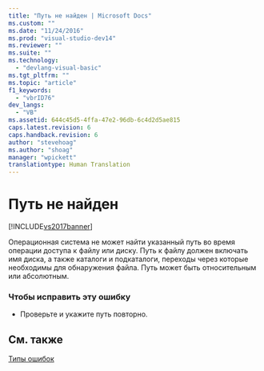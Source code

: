 ```yaml
---
title: "Путь не найден | Microsoft Docs"
ms.custom: ""
ms.date: "11/24/2016"
ms.prod: "visual-studio-dev14"
ms.reviewer: ""
ms.suite: ""
ms.technology: 
  - "devlang-visual-basic"
ms.tgt_pltfrm: ""
ms.topic: "article"
f1_keywords: 
  - "vbrID76"
dev_langs: 
  - "VB"
ms.assetid: 644c45d5-4ffa-47e2-96db-6c4d2d5ae815
caps.latest.revision: 6
caps.handback.revision: 6
author: "stevehoag"
ms.author: "shoag"
manager: "wpickett"
translationtype: Human Translation
---
```

# Путь не найден
[!INCLUDE[vs2017banner](../../../csharp/includes/vs2017banner.md)]

Операционная система не может найти указанный путь во время операции доступа к файлу или диску.  Путь к файлу должен включать имя диска, а также каталоги и подкаталоги, переходы через которые необходимы для обнаружения файла.  Путь может быть относительным или абсолютным.  
  
### Чтобы исправить эту ошибку  
  
-   Проверьте и укажите путь повторно.  
  
## См. также  
 [Типы ошибок](../../../visual-basic/programming-guide/language-features/error-types.md)
